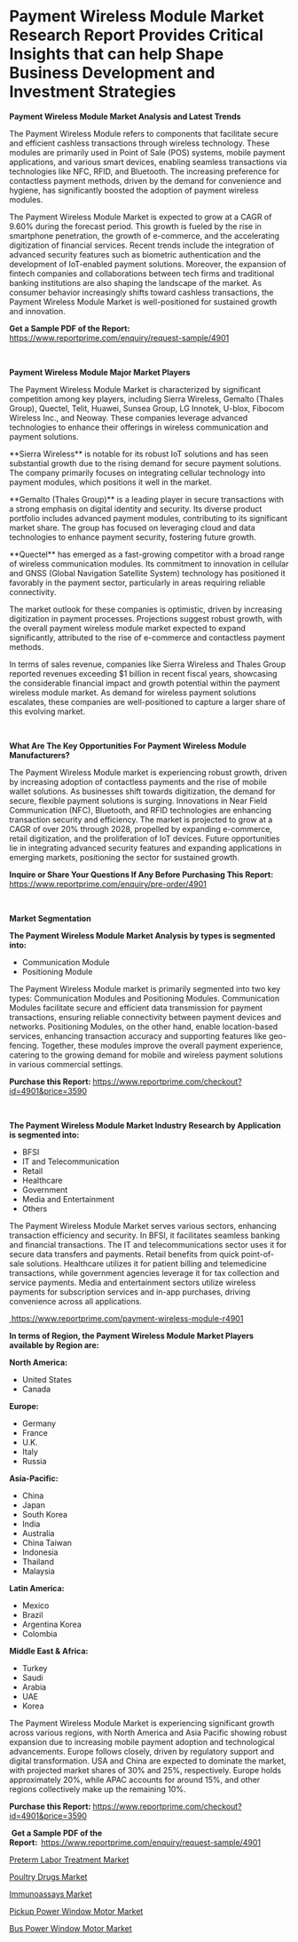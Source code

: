 <p><h1>Payment Wireless Module Market Research Report Provides Critical Insights that can help Shape Business Development and Investment Strategies</h1></p><p><strong>Payment Wireless Module Market Analysis and Latest Trends</strong></p>
<p><p>The Payment Wireless Module refers to components that facilitate secure and efficient cashless transactions through wireless technology. These modules are primarily used in Point of Sale (POS) systems, mobile payment applications, and various smart devices, enabling seamless transactions via technologies like NFC, RFID, and Bluetooth. The increasing preference for contactless payment methods, driven by the demand for convenience and hygiene, has significantly boosted the adoption of payment wireless modules.</p><p>The Payment Wireless Module Market is expected to grow at a CAGR of 9.60% during the forecast period. This growth is fueled by the rise in smartphone penetration, the growth of e-commerce, and the accelerating digitization of financial services. Recent trends include the integration of advanced security features such as biometric authentication and the development of IoT-enabled payment solutions. Moreover, the expansion of fintech companies and collaborations between tech firms and traditional banking institutions are also shaping the landscape of the market. As consumer behavior increasingly shifts toward cashless transactions, the Payment Wireless Module Market is well-positioned for sustained growth and innovation.</p></p>
<p><strong>Get a Sample PDF of the Report:&nbsp;</strong> <a href="https://www.reportprime.com/enquiry/request-sample/4901">https://www.reportprime.com/enquiry/request-sample/4901</a></p>
<p>&nbsp;</p>
<p><strong>Payment Wireless Module Major Market Players</strong></p>
<p><p>The Payment Wireless Module Market is characterized by significant competition among key players, including Sierra Wireless, Gemalto (Thales Group), Quectel, Telit, Huawei, Sunsea Group, LG Innotek, U-blox, Fibocom Wireless Inc., and Neoway. These companies leverage advanced technologies to enhance their offerings in wireless communication and payment solutions.</p><p>**Sierra Wireless** is notable for its robust IoT solutions and has seen substantial growth due to the rising demand for secure payment solutions. The company primarily focuses on integrating cellular technology into payment modules, which positions it well in the market.</p><p>**Gemalto (Thales Group)** is a leading player in secure transactions with a strong emphasis on digital identity and security. Its diverse product portfolio includes advanced payment modules, contributing to its significant market share. The group has focused on leveraging cloud and data technologies to enhance payment security, fostering future growth.</p><p>**Quectel** has emerged as a fast-growing competitor with a broad range of wireless communication modules. Its commitment to innovation in cellular and GNSS (Global Navigation Satellite System) technology has positioned it favorably in the payment sector, particularly in areas requiring reliable connectivity.</p><p>The market outlook for these companies is optimistic, driven by increasing digitization in payment processes. Projections suggest robust growth, with the overall payment wireless module market expected to expand significantly, attributed to the rise of e-commerce and contactless payment methods.</p><p>In terms of sales revenue, companies like Sierra Wireless and Thales Group reported revenues exceeding $1 billion in recent fiscal years, showcasing the considerable financial impact and growth potential within the payment wireless module market. As demand for wireless payment solutions escalates, these companies are well-positioned to capture a larger share of this evolving market.</p></p>
<p>&nbsp;</p>
<p><strong>What Are The Key Opportunities For Payment Wireless Module Manufacturers?</strong></p>
<p><p>The Payment Wireless Module market is experiencing robust growth, driven by increasing adoption of contactless payments and the rise of mobile wallet solutions. As businesses shift towards digitization, the demand for secure, flexible payment solutions is surging. Innovations in Near Field Communication (NFC), Bluetooth, and RFID technologies are enhancing transaction security and efficiency. The market is projected to grow at a CAGR of over 20% through 2028, propelled by expanding e-commerce, retail digitization, and the proliferation of IoT devices. Future opportunities lie in integrating advanced security features and expanding applications in emerging markets, positioning the sector for sustained growth.</p></p>
<p><strong>Inquire or Share Your Questions If Any Before Purchasing This Report:</strong> <a href="https://www.reportprime.com/enquiry/pre-order/4901">https://www.reportprime.com/enquiry/pre-order/4901</a></p>
<p>&nbsp;</p>
<p><strong>Market Segmentation</strong></p>
<p><strong>The Payment Wireless Module Market Analysis by types is segmented into:</strong></p>
<p><ul><li>Communication Module</li><li>Positioning Module</li></ul></p>
<p><p>The Payment Wireless Module market is primarily segmented into two key types: Communication Modules and Positioning Modules. Communication Modules facilitate secure and efficient data transmission for payment transactions, ensuring reliable connectivity between payment devices and networks. Positioning Modules, on the other hand, enable location-based services, enhancing transaction accuracy and supporting features like geo-fencing. Together, these modules improve the overall payment experience, catering to the growing demand for mobile and wireless payment solutions in various commercial settings.</p></p>
<p><strong>Purchase this Report:&nbsp;</strong><a href="https://www.reportprime.com/checkout?id=4901&price=3590">https://www.reportprime.com/checkout?id=4901&price=3590</a></p>
<p>&nbsp;</p>
<p><strong>The Payment Wireless Module Market Industry Research by Application is segmented into:</strong></p>
<p><ul><li>BFSI</li><li>IT and Telecommunication</li><li>Retail</li><li>Healthcare</li><li>Government</li><li>Media and Entertainment</li><li>Others</li></ul></p>
<p><p>The Payment Wireless Module Market serves various sectors, enhancing transaction efficiency and security. In BFSI, it facilitates seamless banking and financial transactions. The IT and telecommunications sector uses it for secure data transfers and payments. Retail benefits from quick point-of-sale solutions. Healthcare utilizes it for patient billing and telemedicine transactions, while government agencies leverage it for tax collection and service payments. Media and entertainment sectors utilize wireless payments for subscription services and in-app purchases, driving convenience across all applications.</p></p>
<p><a href="https://www.reportprime.com/payment-wireless-module-r4901">&nbsp;https://www.reportprime.com/payment-wireless-module-r4901</a></p>
<p><strong>In terms of Region, the Payment Wireless Module Market Players available by Region are:</strong></p>
<p>
    <p> <strong> North America: </strong>
        <ul>
            <li>United States</li>
            <li>Canada</li>
        </ul>
        </p> 
    <p> <strong> Europe: </strong>
        <ul>
            <li>Germany</li>
            <li>France</li>
            <li>U.K.</li>
            <li>Italy</li>
            <li>Russia</li>
        </ul>
        </p> 
    <p> <strong> Asia-Pacific: </strong>
        <ul>
            <li>China</li>
            <li>Japan</li>
            <li>South Korea</li>
            <li>India</li>
            <li>Australia</li>
            <li>China Taiwan</li>
            <li>Indonesia</li>
            <li>Thailand</li>
            <li>Malaysia</li>
        </ul>
        </p> 
    <p> <strong> Latin America: </strong>
        <ul>
            <li>Mexico</li>
            <li>Brazil</li>
            <li>Argentina Korea</li>
            <li>Colombia</li>
        </ul>
        </p> 
    <p> <strong> Middle East & Africa: </strong>
        <ul>
            <li>Turkey</li>
            <li>Saudi</li>
            <li>Arabia</li>
            <li>UAE</li>
            <li>Korea</li>
        </ul>
    </p>
    </p>
<p><p>The Payment Wireless Module Market is experiencing significant growth across various regions, with North America and Asia Pacific showing robust expansion due to increasing mobile payment adoption and technological advancements. Europe follows closely, driven by regulatory support and digital transformation. USA and China are expected to dominate the market, with projected market shares of 30% and 25%, respectively. Europe holds approximately 20%, while APAC accounts for around 15%, and other regions collectively make up the remaining 10%.</p></p>
<p><strong>Purchase this Report: </strong><a href="https://www.reportprime.com/checkout?id=4901&price=3590">https://www.reportprime.com/checkout?id=4901&price=3590</a></p>
<p>&nbsp;<strong>Get a Sample PDF of the Report:&nbsp;&nbsp;</strong><a href="https://www.reportprime.com/enquiry/request-sample/4901">https://www.reportprime.com/enquiry/request-sample/4901</a></p>
<p><strong></strong></p>
<p><p><a href="https://www.linkedin.com/pulse/global-preterm-labor-treatment-market-exploring-share-trends-pw18e?trackingId=U6B8plgNSw2J57oeOD%2Bhag%3D%3D">Preterm Labor Treatment Market</a></p><p><a href="https://www.linkedin.com/pulse/global-poultry-drugs-market-trends-forecasts-strategic-analysis-olwqe?trackingId=DzjzMmXGSfue8U%2FHffVt3Q%3D%3D">Poultry Drugs Market</a></p><p><a href="https://www.linkedin.com/pulse/global-immunoassays-market-trends-forecasts-strategic-8uere?trackingId=xmib6beoQYK7H9jb9ZR5ww%3D%3D">Immunoassays Market</a></p><p><a href="https://issuu.com/reportprime-2/docs/pickup-power-window-motor-market-si_159bb52e16ba10">Pickup Power Window Motor Market</a></p><p><a href="https://issuu.com/reportprime-2/docs/bus-power-window-motor-market-size-_dd70af22eadbc4">Bus Power Window Motor Market</a></p></p>